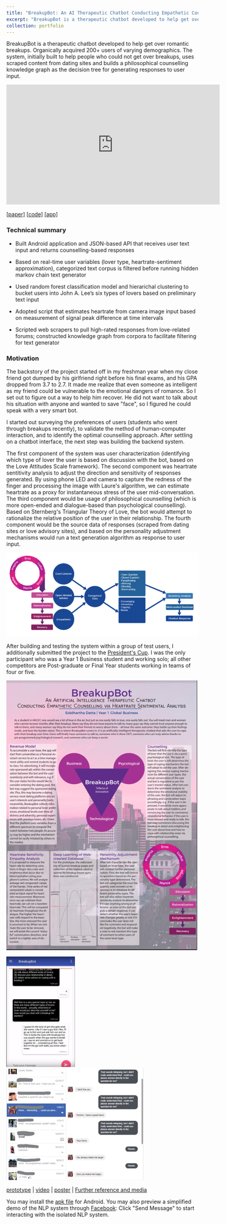 ```yaml
---
title: "BreakupBot: An AI Therapeutic Chatbot Conducting Empathetic Counselling via Heartrate Sentimental Analysis"
excerpt: "BreakupBot is a therapeutic chatbot developed to help get over romantic breakups. Organically acquired 200+ users of varying demographics. The system, initially built to help people who could not get over breakups, uses scraped content from dating sites and builds a philosophical counselling knowledge graph as the decision tree for generating responses to user input."
collection: portfolio
---
```


BreakupBot is a therapeutic chatbot developed to help get over romantic breakups. Organically acquired 200+ users of varying demographics. The system, initially built to help people who could not get over breakups, uses scraped content from dating sites and builds a philosophical counselling knowledge graph as the decision tree for generating responses to user input.

<!-- [![IMAGE ALT TEXT](http://img.youtube.com/vi/1NxWMQA7tlM/0.jpg)](https://www.youtube.com/watch?v=1NxWMQA7tlM) -->

<iframe width="560" height="315" src="https://www.youtube.com/embed/1NxWMQA7tlM" frameborder="0" allow="accelerometer; autoplay; encrypted-media; gyroscope; picture-in-picture" allowfullscreen></iframe>

[[paper]](https://drive.google.com/file/d/142kTVrKNGH42splekvbfXGVtT9HhNQPq/view) [[code]](https://github.com/dattasiddhartha-4/breakup-bot/) [[app]](https://drive.google.com/open?id=1AVUpfepD_4yhdqv5L16C0XYDfLBk88om)

### Technical summary

* Built Android application and JSON-based API that receives user text input and returns counselling-based responses

* Based on real-time user variables (lover type, heartrate-sentiment approximation), categorized text corpus is filtered before running hidden markov chain text generator

* Used random forest classification model and hierarichal clustering to bucket users into John A. Lee’s six types of lovers based on preliminary text input

* Adopted script that estimates heartrate from camera image input based on measurement of signal peak difference at time intervals

* Scripted web scrapers to pull high-rated responses from love-related forums; constructed knowledge graph from corpora to facilitate filtering for text generator

### Motivation

The backstory of the project started off in my freshman year when my close friend got dumped by his girlfriend right before his final exams, and his GPA dropped from 3.7 to 2.7. It made me realize that even someone as intelligent as my friend could be vulnerable to the emotional dangers of romance. So I set out to figure out a way to help him recover. He did not want to talk about his situation with anyone and wanted to save "face", so I figured he could speak with a very smart bot.

I started out surveying the preferences of users (students who went through breakups recently), to validate the method of human-computer interaction, and to identify the optimal counselling approach. After settling on a chatbot interface, the next step was building the backend system. 

The first component of the system was user characterization (identifying which type of lover the user is based on discussion with the bot, based on the Love Attitudes Scale framework). The second component was heartrate sentitivity analysis to adjust the direction and sensitivity of responses generated. By using phone LED and camera to capture the redness of the finger and processing the image with Laure's algorithm, we can estimate heartrate as a proxy for instantaneous stress of the user mid-conversation. The third component would be usage of philosophical counselling (which is more open-ended and dialogue-based than psychological counselling). Based on Sternberg's Triangular Theory of Love, the bot would attempt to rationalize the relative position of the user in their relationship. The fourth component would be the source data of responses (scraped from dating sites or love advisory sites), and based on the personality adjustment mechanisms would run a text generation algorithm as response to user input. 

[![IMAGE ALT TEXT](/images/pipeline.PNG)](https://drive.google.com/file/d/142kTVrKNGH42splekvbfXGVtT9HhNQPq/view)

After building and testing the system within a group of test users, I additionally submitted the project to the [President's Cup](http://www.ust.hk/presidents_cup/). I was the only participant who was a Year 1 Business student and working solo; all other competitors are Post-graduate or Final Year students working in teams of four or five. 

[![IMAGE ALT TEXT](/images/poster.PNG)](https://drive.google.com/open?id=0Bya0t6OLDU2FNTV2S2NKTmpMSHc)

<img src="/images/bb1.png" width="180"> <img src="/images/Inkedbb2_LI.jpg" width="360">

[prototype](https://www.facebook.com/BreakupBot-20-1328526643902687/) | [video](https://www.youtube.com/watch?v=1NxWMQA7tlM) | [poster](https://drive.google.com/open?id=0Bya0t6OLDU2FNTV2S2NKTmpMSHc) | [Further reference and media](https://drive.google.com/open?id=0Bya0t6OLDU2FZFk1UzdiMU5qb1U)

You may install the [apk file](https://drive.google.com/open?id=1AVUpfepD_4yhdqv5L16C0XYDfLBk88om) for Android. You may also preview a simplified demo of the NLP system through [Facebook](https://www.facebook.com/BreakupBot-20-1328526643902687/): Click "Send Message" to start interacting with the isolated NLP system.
